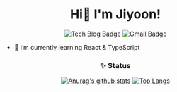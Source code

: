 <div align=center>

#  Hi👋 I'm Jiyoon! 

 [![Tech Blog Badge](http://img.shields.io/badge/-ZeeyoonTech%20blog-black?style=flat-square&logo=github&link=https://velog.io/@jiynn_12)](https://velog.io/@jiynn_12)
 [![Gmail Badge](https://img.shields.io/badge/Gmail-d14836?style=flat-square&logo=Gmail&logoColor=white&link=mailto:wldbsl416@gmail.com)](mailto:wldbsl416@gmail.com)
 

</div>

- 🌱 I’m currently learning React & TypeScript


<div align=center>


### ✨ Status 
<div>

[![Anurag's github stats](https://github-readme-stats.vercel.app/api?username=Jiyoonz&show_icons=true)](https://github.com/anuraghazra/github-readme-stats)
[![Top Langs](https://github-readme-stats.vercel.app/api/top-langs/?username=anuraghazra&layout=compact&show_icons=true)](https://github.com/anuraghazra/github-readme-stats)


</div>




</div>
